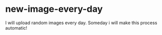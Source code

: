 # new-image-every-day
I will upload random images every day. Someday i will make this process automatic!
